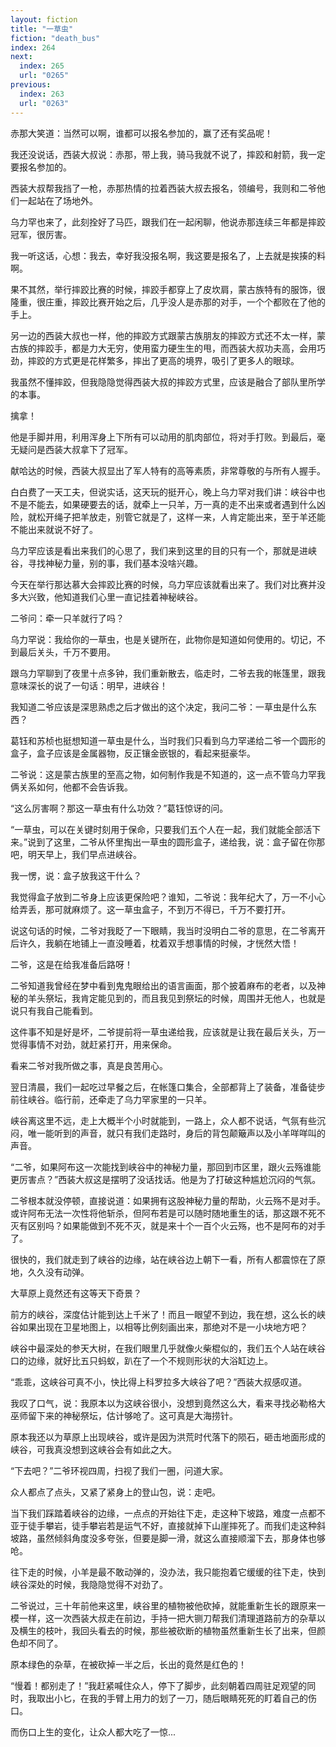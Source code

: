 ```yaml
---
layout: fiction
title: "一草虫"
fiction: "death_bus"
index: 264
next:
  index: 265
  url: "0265"
previous:
  index: 263
  url: "0263"
---
```

赤那大笑道：当然可以啊，谁都可以报名参加的，赢了还有奖品呢！

我还没说话，西装大叔说：赤那，带上我，骑马我就不说了，摔跤和射箭，我一定要报名参加的。

西装大叔帮我挡了一枪，赤那热情的拉着西装大叔去报名，领编号，我则和二爷他们一起站在了场地外。

乌力罕也来了，此刻拴好了马匹，跟我们在一起闲聊，他说赤那连续三年都是摔跤冠军，很厉害。

我一听这话，心想：我去，幸好我没报名啊，我这要是报名了，上去就是挨揍的料啊。

果不其然，举行摔跤比赛的时候，摔跤手都穿上了皮坎肩，蒙古族特有的服饰，很隆重，很庄重，摔跤比赛开始之后，几乎没人是赤那的对手，一个个都败在了他的手上。

另一边的西装大叔也一样，他的摔跤方式跟蒙古族朋友的摔跤方式还不太一样，蒙古族的摔跤手，都是力大无穷，使用蛮力硬生生的甩，而西装大叔功夫高，会用巧劲，摔跤的方式更是花样繁多，摔出了更高的境界，吸引了更多人的眼球。

我虽然不懂摔跤，但我隐隐觉得西装大叔的摔跤方式里，应该是融合了部队里所学的本事。

擒拿！

他是手脚并用，利用浑身上下所有可以动用的肌肉部位，将对手打败。到最后，毫无疑问是西装大叔拿下了冠军。

献哈达的时候，西装大叔显出了军人特有的高等素质，非常尊敬的与所有人握手。

白白费了一天工夫，但说实话，这天玩的挺开心，晚上乌力罕对我们讲：峡谷中也不是不能去，如果硬要去的话，就牵上一只羊，万一真的走不出来或者遇到什么凶险，就松开绳子把羊放走，别管它就是了，这样一来，人肯定能出来，至于羊还能不能出来就说不好了。

乌力罕应该是看出来我们的心思了，我们来到这里的目的只有一个，那就是进峡谷，寻找神秘力量，别的事，我们基本没啥兴趣。

今天在举行那达慕大会摔跤比赛的时候，乌力罕应该就看出来了。我们对比赛并没多大兴致，他知道我们心里一直记挂着神秘峡谷。

二爷问：牵一只羊就行了吗？

乌力罕说：我给你的一草虫，也是关键所在，此物你是知道如何使用的。切记，不到最后关头，千万不要用。

跟乌力罕聊到了夜里十点多钟，我们重新散去，临走时，二爷去我的帐篷里，跟我意味深长的说了一句话：明早，进峡谷！

我知道二爷应该是深思熟虑之后才做出的这个决定，我问二爷：一草虫是什么东西？

葛钰和苏桢也挺想知道一草虫是什么，当时我们只看到乌力罕递给二爷一个圆形的盒子，盒子应该是金属器物，反正镶金嵌银的，看起来挺豪华。

二爷说：这是蒙古族里的至高之物，如何制作我是不知道的，这一点不管乌力罕我俩关系如何，他都不会告诉我。

“这么厉害啊？那这一草虫有什么功效？”葛钰惊讶的问。

“一草虫，可以在关键时刻用于保命，只要我们五个人在一起，我们就能全部活下来。”说到了这里，二爷从怀里掏出一草虫的圆形盒子，递给我，说：盒子留在你那吧，明天早上，我们早点进峡谷。

我一愣，说：盒子放我这干什么？

我觉得盒子放到二爷身上应该更保险吧？谁知，二爷说：我年纪大了，万一不小心给弄丢，那可就麻烦了。这一草虫盒子，不到万不得已，千万不要打开。

说这句话的时候，二爷对我眨了一下眼睛，我当时没明白二爷的意思，在二爷离开后许久，我躺在地铺上一直没睡着，枕着双手想事情的时候，才恍然大悟！

二爷，这是在给我准备后路呀！

二爷知道我曾经在梦中看到鬼鬼眼给出的语言画面，那个披着麻布的老者，以及神秘的羊头祭坛，我肯定能见到的，而且我见到祭坛的时候，周围并无他人，也就是说只有我自己能看到。

这件事不知是好是坏，二爷提前将一草虫递给我，应该就是让我在最后关头，万一觉得事情不对劲，就赶紧打开，用来保命。

看来二爷对我所做之事，真是良苦用心。

翌日清晨，我们一起吃过早餐之后，在帐篷口集合，全部都背上了装备，准备徒步前往峡谷。临行前，还牵走了乌力罕家里的一只羊。

峡谷离这里不远，走上大概半个小时就能到，一路上，众人都不说话，气氛有些沉闷，唯一能听到的声音，就只有我们走路时，身后的背包颠簸声以及小羊咩咩叫的声音。

“二爷，如果阿布这一次能找到峡谷中的神秘力量，那回到市区里，跟火云殇谁能更厉害点？”西装大叔这是摆明了没话找话。他是为了打破这种尴尬沉闷的气氛。

二爷根本就没停顿，直接说道：如果拥有这股神秘力量的帮助，火云殇不是对手。或许阿布无法一次性将他斩杀，但阿布若是可以随时随地重生的话，那这跟不死不灭有区别吗？如果能做到不死不灭，就是来十个一百个火云殇，也不是阿布的对手了。

很快的，我们就走到了峡谷的边缘，站在峡谷边上朝下一看，所有人都震惊在了原地，久久没有动弹。

大草原上竟然还有这等天下奇景？

前方的峡谷，深度估计能到达上千米了！而且一眼望不到边，我在想，这么长的峡谷如果出现在卫星地图上，以相等比例刻画出来，那绝对不是一小块地方吧？

峡谷中最深处的参天大树，在我们眼里几乎就像火柴棍似的，我们五个人站在峡谷口的边缘，就好比五只蚂蚁，趴在了一个不规则形状的大浴缸边上。

“乖乖，这峡谷可真不小，快比得上科罗拉多大峡谷了吧？”西装大叔感叹道。

我叹了口气，说：我原本以为这峡谷很小，没想到竟然这么大，看来寻找必勒格大巫师留下来的神秘祭坛，估计够呛了。这可真是大海捞针。

原本我还以为草原上出现峡谷，或许是因为洪荒时代落下的陨石，砸击地面形成的峡谷，可我真没想到这峡谷会有如此之大。

“下去吧？”二爷环视四周，扫视了我们一圈，问道大家。

众人都点了点头，又紧了紧身上的登山包，说：走吧。

当下我们踩踏着峡谷的边缘，一点点的开始往下走，走这种下坡路，难度一点都不亚于徒手攀岩，徒手攀岩若是运气不好，直接就掉下山崖摔死了。而我们走这种斜坡路，虽然倾斜角度没多夸张，但要是脚一滑，就这么直接顺溜下去，那身体也够呛。

往下走的时候，小羊是最不敢动弹的，没办法，我只能抱着它缓缓的往下走，快到峡谷深处的时候，我隐隐觉得不对劲了。

二爷说过，三十年前他来这里，峡谷里的植物被他砍掉，就能重新生长的跟原来一模一样，这一次西装大叔走在前边，手持一把大铡刀帮我们清理道路前方的杂草以及横生的枝叶，我回头看去的时候，那些被砍断的植物虽然重新生长了出来，但颜色却不同了。

原本绿色的杂草，在被砍掉一半之后，长出的竟然是红色的！

“慢着！都别走了！”我赶紧喊住众人，停下了脚步，此刻朝着四周驻足观望的同时，我取出小匕，在我的手臂上用力的划了一刀，随后眼睛死死的盯着自己的伤口。

而伤口上生的变化，让众人都大吃了一惊...